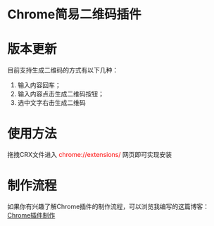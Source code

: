 # Chrome简易二维码插件

# 版本更新

目前支持生成二维码的方式有以下几种：

1. 输入内容回车；
2. 输入内容点击生成二维码按钮；
3. 选中文字右击生成二维码

# 使用方法

拖拽CRX文件进入 <font color='red'>chrome://extensions/</font> 网页即可实现安装

# 制作流程

如果你有兴趣了解Chrome插件的制作流程，可以浏览我编写的这篇博客：[Chrome插件制作](http://fqxyi.com/基本工具/Plugins/Chrome插件制作.html)
